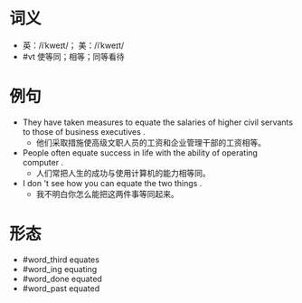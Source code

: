 # 词义
- 英：/iˈkweɪt/； 美：/iˈkweɪt/
- #vt 使等同；相等；同等看待
# 例句
- They have taken measures to equate the salaries of higher civil servants to those of business executives .
	- 他们采取措施使高级文职人员的工资和企业管理干部的工资相等。
- People often equate success in life with the ability of operating computer .
	- 人们常把人生的成功与使用计算机的能力相等同。
- I don 't see how you can equate the two things .
	- 我不明白你怎么能把这两件事等同起来。
# 形态
- #word_third equates
- #word_ing equating
- #word_done equated
- #word_past equated
